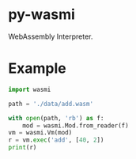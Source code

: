 # py-wasmi

WebAssembly Interpreter.

# Example

```py
import wasmi

path = './data/add.wasm'

with open(path, 'rb') as f:
    mod = wasmi.Mod.from_reader(f)
vm = wasmi.Vm(mod)
r = vm.exec('add', [40, 2])
print(r)
```
